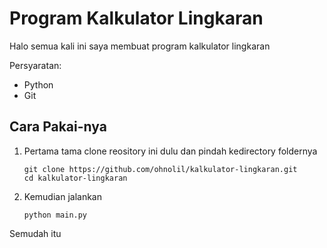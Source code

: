 # Program Kalkulator Lingkaran

Halo semua kali ini saya membuat program kalkulator lingkaran

Persyaratan:
- Python
- Git

## Cara Pakai-nya
1. Pertama tama clone reository ini dulu dan pindah kedirectory foldernya
   ```
   git clone https://github.com/ohnolil/kalkulator-lingkaran.git
   cd kalkulator-lingkaran
   ```

2. Kemudian jalankan
   ```
   python main.py
   ```

Semudah itu
